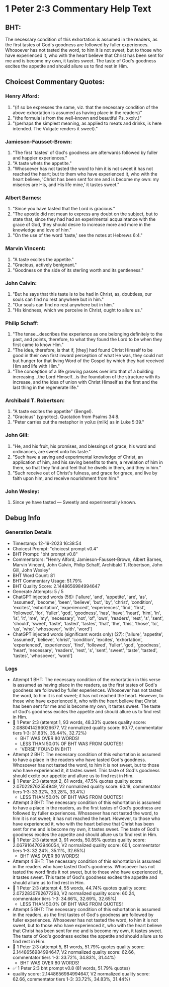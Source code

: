 # 1 Peter 2:3 Commentary Help Text

## BHT:
The necessary condition of this exhortation is assumed in the readers, as the first tastes of God's goodness are followed by fuller experiences. Whosoever has not tasted the word, to him it is not sweet, but to those who have experienced it, who with the heart believe that Christ has been sent for me and is become my own, it tastes sweet. The taste of God's goodness excites the appetite and should allure us to find rest in Him.

## Choicest Commentary Quotes:
### Henry Alford:
1. "(if so be expresses the same, viz. that the necessary condition of the above exhortation is assumed as having place in the readers)"
2. "(the formula is from the well-known and beautiful Ps. xxxiv.)"
3. "(perhaps the simplest meaning, as applied to meats and drinks, is here intended. The Vulgate renders it sweet)."

### Jamieson-Fausset-Brown:
1. "The first 'tastes' of God's goodness are afterwards followed by fuller and happier experiences." 
2. "A taste whets the appetite."
3. "Whosoever has not tasted the word to him it is not sweet it has not reached the heart; but to them who have experienced it, who with the heart believe, 'Christ has been sent for me and is become my own: my miseries are His, and His life mine,' it tastes sweet."

### Albert Barnes:
1. "Since you have tasted that the Lord is gracious."
2. "The apostle did not mean to express any doubt on the subject, but to state that, since they had had an experimental acquaintance with the grace of God, they should desire to increase more and more in the knowledge and love of him."
3. "On the use of the word 'taste,' see the notes at Hebrews 6:4."

### Marvin Vincent:
1. "A taste excites the appetite."
2. "Gracious, actively benignant."
3. "Goodness on the side of its sterling worth and its gentleness."

### John Calvin:
1. "But he says that this taste is to be had in Christ, as, doubtless, our souls can find no rest anywhere but in him."
2. "Our souls can find no rest anywhere but in him."
3. "His kindness, which we perceive in Christ, ought to allure us."

### Philip Schaff:
1. "The tense...describes the experience as one belonging definitely to the past, and points, therefore, to what they found the Lord to be when they first came to know Him."
2. "The idea, therefore, is that if, [they] had found Christ Himself to be good in their own first inward perception of what He was, they could not but hunger for that living Word of the Gospel by which they had received Him and life with Him."
3. "The conception of a life growing passes over into that of a building increasing...the Lord Himself...is the foundation of the structure with its increase, and the idea of union with Christ Himself as the first and the last thing in the regenerate life."

### Archibald T. Robertson:
1. "A taste excites the appetite" (Bengel).
2. "Gracious" (χρηστος). Quotation from Psalms 34:8.
3. "Peter carries out the metaphor in γαλα (milk) as in Luke 5:39."

### John Gill:
1. "He, and his fruit, his promises, and blessings of grace, his word and ordinances, are sweet unto his taste."
2. "Such have a saving and experimental knowledge of Christ, an application of him, and his saving benefits to them, a revelation of him in them, so that they find and feel that he dwells in them, and they in him."
3. "Such receive out of Christ's fulness, and grace for grace, and live by faith upon him, and receive nourishment from him."

### John Wesley:
1. Since ye have tasted — Sweetly and experimentally known.



## Debug Info
### Generation Details
- Timestamp: 12-19-2023 16:38:54
- Choicest Prompt: "choicest prompt v0.4"
- BHT Prompt: "bht prompt v0.8"
- Commentators: "Henry Alford, Jamieson-Fausset-Brown, Albert Barnes, Marvin Vincent, John Calvin, Philip Schaff, Archibald T. Robertson, John Gill, John Wesley"
- BHT Word Count: 81
- BHT Commentary Usage: 51.79%
- BHT Quality Score: 2.1448656984994647
- Generate Attempts: 5 / 5
- ChatGPT injected words (56):
	['allure', 'and', 'appetite', 'are', 'as', 'assumed', 'become', 'been', 'believe', 'but', 'by', 'christ', 'condition', 'excites', 'exhortation', 'experienced', 'experiences', 'find', 'first', 'followed', 'for', 'fuller', 'god', 'goodness', 'has', 'have', 'heart', 'him', 'in', 'is', 'it', 'me', 'my', 'necessary', 'not', 'of', 'own', 'readers', 'rest', 's', 'sent', 'should', 'sweet', 'taste', 'tasted', 'tastes', 'that', 'the', 'this', 'those', 'to', 'us', 'who', 'whosoever', 'with', 'word']
- ChatGPT injected words (significant words only) (27):
	['allure', 'appetite', 'assumed', 'believe', 'christ', 'condition', 'excites', 'exhortation', 'experienced', 'experiences', 'find', 'followed', 'fuller', 'god', 'goodness', 'heart', 'necessary', 'readers', 'rest', 's', 'sent', 'sweet', 'taste', 'tasted', 'tastes', 'whosoever', 'word']

### Logs
- Attempt 1 BHT: The necessary condition of the exhortation in this verse is assumed as having place in the readers, as the first tastes of God's goodness are followed by fuller experiences. Whosoever has not tasted the word, to him it is not sweet; it has not reached the heart. However, to those who have experienced it, who with the heart believe that Christ has been sent for me and is become my own, it tastes sweet. The taste of God's goodness excites the appetite and should allure us to find rest in Him.
- 🔄 1 Peter 2:3 (attempt 1, 93 words, 48.33% quotes quality score: 2.0880414296026677, V2 normalized quality score: 60.77, commentator tiers 1-3: 31.83%, 35.44%, 32.72%) 
	- BHT WAS OVER 80 WORDS! 
	- LESS THAN 50.0% OF BHT WAS FROM QUOTES! 
	- 'VERSE' FOUND IN BHT!
- Attempt 2 BHT: The necessary condition of this exhortation is assumed to have a place in the readers who have tasted God's goodness. Whosoever has not tasted the word, to him it is not sweet, but to those who have experienced it, it tastes sweet. This taste of God's goodness should excite our appetite and allure us to find rest in Him.
- 🔄 1 Peter 2:3 (attempt 2, 61 words, 47.5% quotes quality score: 2.070228762554949, V2 normalized quality score: 60.18, commentator tiers 1-3: 33.32%, 33.28%, 33.4%) 
	- LESS THAN 50.0% OF BHT WAS FROM QUOTES!
- Attempt 3 BHT: The necessary condition of this exhortation is assumed to have a place in the readers, as the first tastes of God's goodness are followed by fuller experiences. Whosoever has not tasted the word, to him it is not sweet; it has not reached the heart. However, to those who have experienced it, who with the heart believe that Christ has been sent for me and is become my own, it tastes sweet. The taste of God's goodness excites the appetite and should allure us to find rest in Him.
- 🔄 1 Peter 2:3 (attempt 3, 91 words, 50.85% quotes quality score: 2.0679164703946054, V2 normalized quality score: 60.1, commentator tiers 1-3: 32.24%, 35.11%, 32.65%) 
	- BHT WAS OVER 80 WORDS!
- Attempt 4 BHT: The necessary condition of this exhortation is assumed in the readers who have tasted God's goodness. Whosoever has not tasted the word finds it not sweet, but to those who have experienced it, it tastes sweet. This taste of God's goodness excites the appetite and should allure us to find rest in Him.
- 🔄 1 Peter 2:3 (attempt 4, 55 words, 44.74% quotes quality score: 2.0722830792677263, V2 normalized quality score: 60.24, commentator tiers 1-3: 34.66%, 32.69%, 32.65%) 
	- LESS THAN 50.0% OF BHT WAS FROM QUOTES!
- Attempt 5 BHT: The necessary condition of this exhortation is assumed in the readers, as the first tastes of God's goodness are followed by fuller experiences. Whosoever has not tasted the word, to him it is not sweet, but to those who have experienced it, who with the heart believe that Christ has been sent for me and is become my own, it tastes sweet. The taste of God's goodness excites the appetite and should allure us to find rest in Him.
- 🔄 1 Peter 2:3 (attempt 5, 81 words, 51.79% quotes quality score: 2.1448656984994647, V2 normalized quality score: 62.66, commentator tiers 1-3: 33.72%, 34.83%, 31.44%) 
	- BHT WAS OVER 80 WORDS!
- ✅ 1 Peter 2:3 bht prompt v0.8 (81 words, 51.79% quotes)
- quality score: 2.1448656984994647, V2 normalized quality score: 62.66, commentator tiers 1-3: 33.72%, 34.83%, 31.44%)